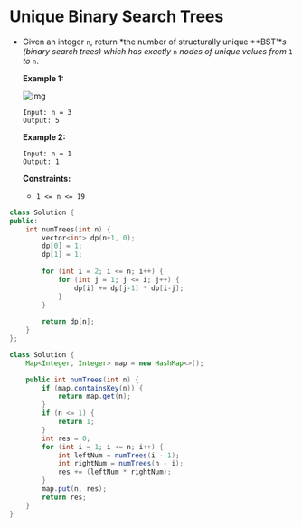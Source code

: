 # Unique Binary Search Trees

- Given an integer `n`, return *the number of structurally unique **BST'**s (binary search trees) which has exactly* `n` *nodes of unique values from* `1` *to* `n`.

   

  **Example 1:**

  ![img](https://assets.leetcode.com/uploads/2021/01/18/uniquebstn3.jpg)

  ```
  Input: n = 3
  Output: 5
  ```

  **Example 2:**

  ```
  Input: n = 1
  Output: 1
  ```

   

  **Constraints:**

  - `1 <= n <= 19`

```c++
class Solution {
public:
    int numTrees(int n) {
        vector<int> dp(n+1, 0);
        dp[0] = 1;
        dp[1] = 1;
        
        for (int i = 2; i <= n; i++) {
            for (int j = 1; j <= i; j++) {
                dp[i] += dp[j-1] * dp[i-j];
            }
        }
        
        return dp[n];
    }
};
```



``` java
class Solution {
    Map<Integer, Integer> map = new HashMap<>();

    public int numTrees(int n) {
        if (map.containsKey(n)) {
            return map.get(n);
        }
        if (n <= 1) {
            return 1;
        }
        int res = 0;
        for (int i = 1; i <= n; i++) {
            int leftNum = numTrees(i - 1);
            int rightNum = numTrees(n - i);
            res += (leftNum * rightNum);
        }
        map.put(n, res);
        return res;
    }
}
```

